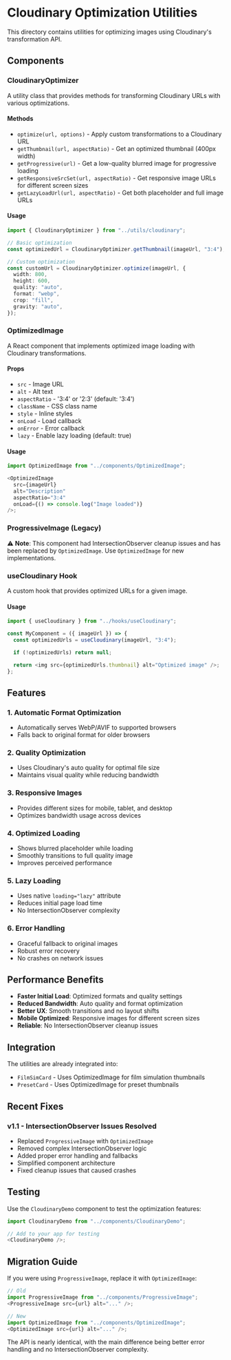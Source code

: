 # Cloudinary Optimization Utilities

This directory contains utilities for optimizing images using Cloudinary's transformation API.

## Components

### CloudinaryOptimizer

A utility class that provides methods for transforming Cloudinary URLs with various optimizations.

#### Methods

- `optimize(url, options)` - Apply custom transformations to a Cloudinary URL
- `getThumbnail(url, aspectRatio)` - Get an optimized thumbnail (400px width)
- `getProgressive(url)` - Get a low-quality blurred image for progressive loading
- `getResponsiveSrcSet(url, aspectRatio)` - Get responsive image URLs for different screen sizes
- `getLazyLoadUrl(url, aspectRatio)` - Get both placeholder and full image URLs

#### Usage

```typescript
import { CloudinaryOptimizer } from "../utils/cloudinary";

// Basic optimization
const optimizedUrl = CloudinaryOptimizer.getThumbnail(imageUrl, "3:4");

// Custom optimization
const customUrl = CloudinaryOptimizer.optimize(imageUrl, {
  width: 800,
  height: 600,
  quality: "auto",
  format: "webp",
  crop: "fill",
  gravity: "auto",
});
```

### OptimizedImage

A React component that implements optimized image loading with Cloudinary transformations.

#### Props

- `src` - Image URL
- `alt` - Alt text
- `aspectRatio` - '3:4' or '2:3' (default: '3:4')
- `className` - CSS class name
- `style` - Inline styles
- `onLoad` - Load callback
- `onError` - Error callback
- `lazy` - Enable lazy loading (default: true)

#### Usage

```typescript
import OptimizedImage from "../components/OptimizedImage";

<OptimizedImage
  src={imageUrl}
  alt="Description"
  aspectRatio="3:4"
  onLoad={() => console.log("Image loaded")}
/>;
```

### ProgressiveImage (Legacy)

⚠️ **Note**: This component had IntersectionObserver cleanup issues and has been replaced by `OptimizedImage`. Use `OptimizedImage` for new implementations.

### useCloudinary Hook

A custom hook that provides optimized URLs for a given image.

#### Usage

```typescript
import { useCloudinary } from "../hooks/useCloudinary";

const MyComponent = ({ imageUrl }) => {
  const optimizedUrls = useCloudinary(imageUrl, "3:4");

  if (!optimizedUrls) return null;

  return <img src={optimizedUrls.thumbnail} alt="Optimized image" />;
};
```

## Features

### 1. Automatic Format Optimization

- Automatically serves WebP/AVIF to supported browsers
- Falls back to original format for older browsers

### 2. Quality Optimization

- Uses Cloudinary's auto quality for optimal file size
- Maintains visual quality while reducing bandwidth

### 3. Responsive Images

- Provides different sizes for mobile, tablet, and desktop
- Optimizes bandwidth usage across devices

### 4. Optimized Loading

- Shows blurred placeholder while loading
- Smoothly transitions to full quality image
- Improves perceived performance

### 5. Lazy Loading

- Uses native `loading="lazy"` attribute
- Reduces initial page load time
- No IntersectionObserver complexity

### 6. Error Handling

- Graceful fallback to original images
- Robust error recovery
- No crashes on network issues

## Performance Benefits

- **Faster Initial Load**: Optimized formats and quality settings
- **Reduced Bandwidth**: Auto quality and format optimization
- **Better UX**: Smooth transitions and no layout shifts
- **Mobile Optimized**: Responsive images for different screen sizes
- **Reliable**: No IntersectionObserver cleanup issues

## Integration

The utilities are already integrated into:

- `FilmSimCard` - Uses OptimizedImage for film simulation thumbnails
- `PresetCard` - Uses OptimizedImage for preset thumbnails

## Recent Fixes

### v1.1 - IntersectionObserver Issues Resolved

- Replaced `ProgressiveImage` with `OptimizedImage`
- Removed complex IntersectionObserver logic
- Added proper error handling and fallbacks
- Simplified component architecture
- Fixed cleanup issues that caused crashes

## Testing

Use the `CloudinaryDemo` component to test the optimization features:

```typescript
import CloudinaryDemo from "../components/CloudinaryDemo";

// Add to your app for testing
<CloudinaryDemo />;
```

## Migration Guide

If you were using `ProgressiveImage`, replace it with `OptimizedImage`:

```typescript
// Old
import ProgressiveImage from "../components/ProgressiveImage";
<ProgressiveImage src={url} alt="..." />;

// New
import OptimizedImage from "../components/OptimizedImage";
<OptimizedImage src={url} alt="..." />;
```

The API is nearly identical, with the main difference being better error handling and no IntersectionObserver complexity.
